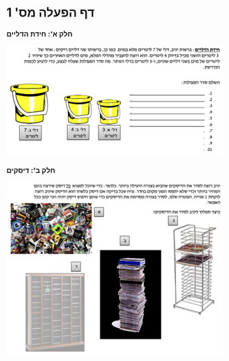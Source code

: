 
# דף הפעלה מס' 1

### חלק א': חידת הדליים
<div id="container" align="center">
  <img class="img-responsive" src="img02.png" title=""/>
</div>


### חלק ב': דיסקים
<div id="container" align="center">
  <img class="img-responsive" src="img03.png" title=""/>
</div>

